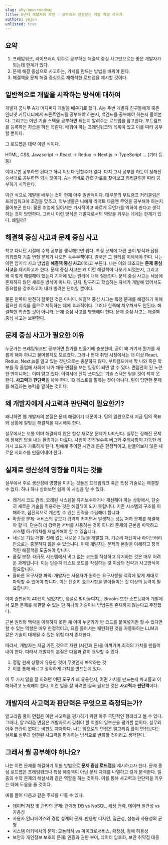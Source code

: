 ```yaml
---
slug: why-new-roadmap
title: 6년차 개발자의 조언 - 실무에서 인정받는 개발 역량 키우기
authors: yejun
unlisted: true
---
```


## 요약

1. 프레임워크, 라이브러리 위주로 공부하는 해결책 중심 사고만으로는 좋은 개발자가 되는데 한계가 있다.
2. 문제 해결 중심으로 사고하는, 가치를 만드는 방법을 배워야 한다.
3. 해결책을 문제 해결 중심으로 재해석한 로드맵을 제시할 것이다.

## 일반적으로 개발을 시작하는 방식에 대하여

개발자 꿈나무 A가 어지쩌지 개발을 배우기로 했다. A는 주변 개발자 친구들에게 혹은 인터넷 커뮤니티에서 프론트엔드를 공부해야 하는지, 백엔드를 공부해야 하는지 물어본다. 그리고는 어떤 기술 스택을 공부하면 되는지 알려주는 로드맵을 참고한다. 부트캠프를 등록하든 자습을 하든 똑같다. 배워야 하는 프레임워크의 목록이 있고 이를 따라 공부할 뿐이다.

그 로드맵은 대략 이런 식이다.

HTML, CSS, Javascript -> React -> Redux -> Next.js -> TypeScript ... (기타 등등)

이대로만 공부하면 된다고 하니 이보다 편할수가 없다. 마치 고시 공부를 하듯이 정해진 순서대로 공부하면 되는 것이다. A는 곧바로 관련 자료를 찾아보고 커리큘럼을 따라 공부하기 시작한다.

이런 식으로 개발을 배우는 것이 현재 아주 일반적이다. 대부분의 부트캠프 커리큘럼은 프레임워크에 초점을 맞추고, 학부생들은 나에게 리액트 다음엔 무엇을 공부해야 하는지 물어보곤 한다. 물론 취업에 있어서는 가시적이고 빠르게 무언가를 익혀야 한다고 생각하는 것이 당연하다. 그러나 이런 방식은 개발자로서의 역량을 키우는 데에는 한계가 있다. 왜일까?

## 해결책 중심 사고과 문제 중심 사고

학교 다니던 시절에 수학 공부를 생각해보면 쉽다. 특정 문제에 대한 풀이 방식과 답을 외워봤자 기출 변형 문제가 나오면 속수무책이다. 결국은 그 원리를 이해해야 한다. 나는 이런 암기식 사고 방법을 **해결책 중심 사고**이라고 부른다. 나는 이와 대조되는 **문제 중심 사고**을 제시하고자 한다. 문제 중심 사고는 왜 이런 해결책이 나오게 되었는지, 그리고 왜 이렇게 해결해야 했는지 기저에 있는 원리에 대해 질문한다. 문제 중심 사고는 세상에 존재하지 않던 새로운 방식이 아니다. 단지, 탐구하고 학습하는 자세가 개발에 있어서도 중요함을 강조하고자 내가 빌려쓴 단어일 뿐이다.

물론 한쪽이 완전히 잘못된 것은 아니다. 해결책 중심 사고는 특정 문제를 해결하기 위해 필요한 지식을 몸으로 체득하는 데에 효과적이다. 그러나 한쪽에 치우쳐서도 안된다. 해결책만 학습할 것이 아니라, 문제 중심 사고를 병행해야 한다. 문제 중심 사고는 해결책 중심 사고는 보완한다.

## 문제 중심 사고가 필요한 이유

누군가는 프레임워크만 공부하면 뭔가를 만들기에 충분한데, 굳이 왜 거기서 뭔가를 새롭게 해야 하냐고 물어볼지도 모르겠다. 그러나 현재 취업 시장에서는 더 이상 React, Redux, Next.js를 알고 있는 것만으로는 충분하지 않다. 부트캠프에서 막 나와 혹은 학부를 막 졸업에 사회에 나가 채용 면접을 보는 입장이 되면 알 수 있다. 면접관이 된 노련한 엔지니어는 이미 알고 있다. 이력서에 잔뜩 쓰여있는 기술 스택은 믿을 것이 되지 못한다. **사고력**과 **판단력**을 봐야 한다. IQ 테스트를 말하는 것이 아니다. 팀이 당면한 문제를 해결하는 능력을 말하는 것이다.

## 왜 개발자에게 사고력과 판단력이 필요한가?

왜냐하면 웹 개발자의 본질은 문제 해결이기 때문이다. 팀의 일원으로서 지금 팀의 목표와 상황에 알맞는 해결책을 제시해야 한다.  

실무에서는 보통 이미 해결되지 않은 항상 새로운 문제가 나타난다. 실무는 정해진 문제에 정해진 답을 내는 환경과는 다르다. 사업이 진전될수록 버그와 주의사항이 가득한 레거시 코드가 가득하게 된다. 팀에게 주어진 시간과 돈은 한정적이고, 만들어보지 않은 새로운 서비스를 만들어내야 한다. 

## 실제로 생산성에 영향을 미치는 것들
실무에서 주로 생산성에 영향을 미치는 것들은 프레임워크 혹은 특정 기술로는 해결할 수 없다.
하나 하나 살펴보면 쉽게 이 사실을 알 수 있다.

- 레거시 코드 관리: 오래된 시스템을 유지보수하거나 개선해야 하는 상황에서, 단순히 새로운 기술을 적용하는 것은 해결책이 되지 못합니다. 기존 시스템의 구조를 이해하고, 점진적으로 개선할 수 있는 전략을 수립해야 합니다.
- 확장성 문제: 서비스의 규모가 급격히 커지면서 발생하는 성능 저하 문제를 해결해야 할 때, 단순히 더 강력한 서버를 사용하는 것이 아니라 문제의 근본을 파악하고 시스템 아키텍처를 재설계해야 할 수 있습니다.
- 새로운 기능 개발: 전례 없는 새로운 기능을 개발할 때, 기존의 패턴이나 라이브러리만으로는 충분하지 않을 수 있습니다. 이때 개발자는 문제의 본질을 이해하고 창의적인 해결책을 도출해야 합니다.
- 품질 보장: 대규모 시스템에서 버그 없는 코드를 작성하고 유지하는 것은 매우 어려운 과제입니다. 이는 단순히 테스트 코드를 작성하는 것 이상의 전략과 사고방식이 필요합니다.
- 올바른 요구사항 파악: 개발자는 사용자가 원하는 요구사항을 맥락에 맞게 제대로 파악할 수 있어야 합니다. 이는 단순히 요구사항을 받아들이는 것 이상의 능력이 필요합니다.

이미 출판된지 40년이 넘었지만, 정설로 받아들여지는 Brooks 또한 소프트웨어 개발에서 모든 문제를 해결할 수 있는 단 하나의 기술이나 방법론은 존재하지 않는다고 주장했다.

근본 원리와 맥락을 이해하지 못한 채 이미 누군가가 짠 코드를 붙여넣기만 할 수 있다면 할 수 있는 역할은 매우 한정적이고, 요즘 들어서는 패턴화된 것을 자동화하는 LLM과 같은 기술이 대체될 수 있는 위험 마저 존재한다.

따라서, 개발자는 지금 가진 것으로 자원 (시간과 돈)을 아껴가며 최적의 가치를 만들어내야 한다. 따라서 개발자의 본질은 다음과 같이 요약할 수 있다.

1. 정말 현재 상황에 유용한 것이 무엇인지 파악하는 것
2. 이를 통해 빠르고 정확하게 가치를 만드는데 있다.

이 두 가지 일을 잘 하려면 어떤 도구가 왜 유용한지, 어떤 가치를 만드는지 파고들고 이해하려고 노력해야 한다.
이런 일을 잘 하려면 결국 필요한 것은 **사고력**과 **판단력**이다.

## 개발자의 사고력과 판단력은 무엇으로 측정되는가? 

알고리즘 풀이 면접은 이런 사고력을 평가하기 위한 아주 극단적인 형태라고 볼 수 있다. 그러나, 알고리즘 면접은 개발자로서 갖춰야 할 역량의 일부분을 평가할 뿐이다. 실무와 아주 연관이 없다는 비판도 자자하다. 나는 앞으로의 면접은 알고리즘 풀이 면접보다는 실제로 실무과 연관된 사고력을 평가하는 방식으로 변화할 것이라고 생각한다.

## 그래서 뭘 공부해야 하나요?

나는 이런 문제를 해결하기 위한 방법으로 **문제 중심 로드맵**을 제시하고자 한다. 문제 중심 로드맵은 프레임워크나 특정 해결책이 아닌 문제 자체를 나열하고 깊게 분석한다. 일종의 수학 문제의 해설서와 같은 역할을 하는 것이다. 이를 통해 사고력과 판단력을 키우는 데에 도움을 줄 것이다.

예를 들어 다음과 같은 주제를 다룰 수 있다.

- 데이터 저장 및 관리의 문제: 관계형 DB vs NoSQL, 캐싱 전략, 데이터 일관성 vs 가용성
- 사용자 인터페이스와 경험 설계의 문제: 반응형 디자인, 접근성, 성능과 사용성의 균형
- 시스템 아키텍처의 문제: 모놀리식 vs 마이크로서비스, 확장성, 장애 허용성
- 보안과 개인정보 보호의 문제: 인증과 권한 부여, 데이터 암호화, 보안 취약점 대응

